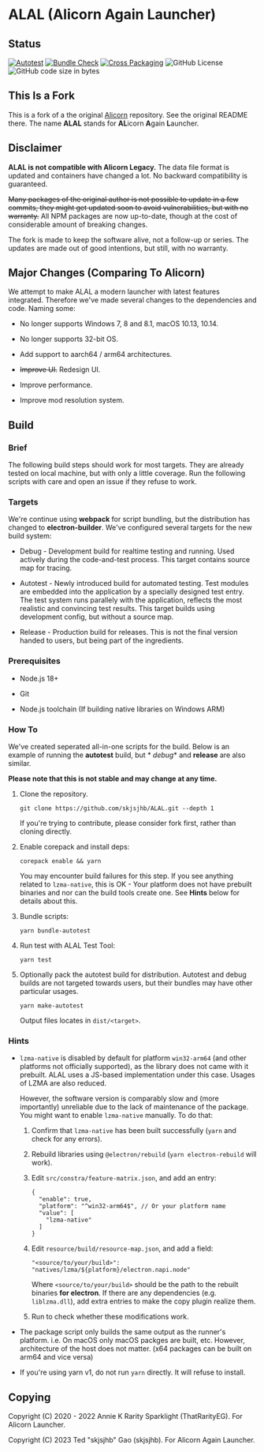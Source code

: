 # ALAL (Alicorn Again Launcher)

## Status

[![Autotest](https://github.com/skjsjhb/ALAL/actions/workflows/test.yml/badge.svg)](https://github.com/skjsjhb/ALAL/actions/workflows/test.yml)
[![Bundle Check](https://github.com/skjsjhb/ALAL/actions/workflows/bundle.yml/badge.svg)](https://github.com/skjsjhb/ALAL/actions/workflows/bundle.yml)
[![Cross Packaging](https://github.com/skjsjhb/ALAL/actions/workflows/package.yml/badge.svg)](https://github.com/skjsjhb/ALAL/actions/workflows/package.yml)
![GitHub License](https://img.shields.io/github/license/skjsjhb/ALAL)
![GitHub code size in bytes](https://img.shields.io/github/languages/code-size/skjsjhb/ALAL)

## This Is a Fork

This is a fork of a the original [Alicorn](https://github.com/Andy-K-Sparklight/Alicorn) repository. See the original
README there. The name **ALAL** stands for **AL**icorn **A**gain **L**auncher.

## Disclaimer

**ALAL is not compatible with Alicorn Legacy.** The data file format is updated and containers have changed a lot. No
backward compatibility is guaranteed.

~~Many packages of the original author is not possible to update in a few commits, they might get updated soon to avoid
vulnerabilities, but with no warranty.~~ All NPM packages are now up-to-date, though at the cost of considerable amount
of breaking changes.

The fork is made to keep the software alive, not a follow-up or series. The updates are made out of good intentions, but
still, with no warranty.

## Major Changes (Comparing To Alicorn)

We attempt to make ALAL a modern launcher with latest features integrated. Therefore we've made several changes to the
dependencies and code. Naming some:

- No longer supports Windows 7, 8 and 8.1, macOS 10.13, 10.14.

- No longer supports 32-bit OS.

- Add support to aarch64 / arm64 architectures.

- ~~Improve UI.~~ Redesign UI.

- Improve performance.

- Improve mod resolution system.

## Build

### Brief

The following build steps should work for most targets. They are already tested on local machine, but with only a little
coverage. Run the following scripts with care and open an issue if they refuse to work.

### Targets

We're continue using **webpack** for script bundling, but the distribution has changed to **electron-builder**. We've
configured several targets for the new build system:

- Debug - Development build for realtime testing and running. Used actively during the code-and-test process. This
  target contains source map for tracing.

- Autotest - Newly introduced build for automated testing. Test modules are embedded into the application by a specially
  designed test entry. The test system runs parallely with the application, reflects the most realistic and convincing
  test results. This target builds using development config, but without a source map.

- Release - Production build for releases. This is not the final version handed to users, but being part of the
  ingredients.

### Prerequisites

- Node.js 18+

- Git

- Node.js toolchain (If building native libraries on Windows ARM)

### How To

We've created seperated all-in-one scripts for the build. Below is an example of running the **autotest** build, but *
*debug** and **release** are also similar.

**Please note that this is not stable and may change at any time.**

1. Clone the repository.

   ```shell
   git clone https://github.com/skjsjhb/ALAL.git --depth 1
   ```

   If you're trying to contribute, please consider fork first, rather than cloning directly.

2. Enable corepack and install deps:

   ```shell
   corepack enable && yarn
   ```

   You may encounter build failures for this step. If you see anything related to `lzma-native`, this is OK - Your
   platform does not have prebuilt binaries and nor can the build tools create one. See **Hints** below for details
   about this.

3. Bundle scripts:

   ```shell
   yarn bundle-autotest
   ```

4. Run test with ALAL Test Tool:

   ```shell
   yarn test
   ```

5. Optionally pack the autotest build for distribution. Autotest and debug builds are not targeted towards users, but
   their bundles may have other particular usages.

   ```shell
   yarn make-autotest
   ```

   Output files locates in `dist/<target>`.

### Hints

- `lzma-native` is disabled by default for platform `win32-arm64` (and other platforms not officially supported), as the
  library does not came with it prebuilt. ALAL uses a JS-based implementation under this case. Usages of LZMA are also
  reduced.

  However, the software version is comparably slow and (more importantly) unreliable due to the lack of maintenance of
  the package. You might want to enable `lzma-native` manually. To do that:

    1. Confirm that `lzma-native` has been built successfully (`yarn` and check for any errors).

    2. Rebuild libraries using `@electron/rebuild` (`yarn electron-rebuild` will work).

    3. Edit `src/constra/feature-matrix.json`, and add an entry:

       ```json5
       {
         "enable": true,
         "platform": "^win32-arm64$", // Or your platform name
         "value": [
           "lzma-native"
         ]
       }
       ```

    4. Edit `resource/build/resource-map.json`, and add a field:

       ```json5
       "<source/to/your/build>": "natives/lzma/${platform}/electron.napi.node"
       ```

       Where `<source/to/your/build>` should be the path to the rebuilt binaries **for electron**. If there are any
       dependencies (e.g. `liblzma.dll`), add extra entries to make the copy plugin realize them.

    5. Run to check whether these modifications work.

- The package script only builds the same output as the runner's platform. i.e. On macOS only macOS packges are built,
  etc. However, architecture of the host does not matter. (x64 packages can be built on arm64 and vice versa)

- If you're using yarn v1, do not run `yarn` directly. It will refuse to install.

## Copying

Copyright (C) 2020 - 2022 Annie K Rarity Sparklight (ThatRarityEG). For Alicorn Launcher.

Copyright (C) 2023 Ted "skjsjhb" Gao (skjsjhb). For Alicorn Again Launcher.

 
